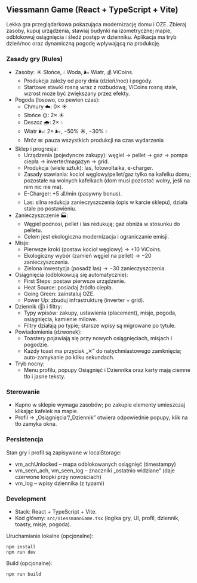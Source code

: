 ## Viessmann Game (React + TypeScript + Vite)

Lekka gra przeglądarkowa pokazująca modernizację domu i OZE. Zbieraj zasoby, kupuj urządzenia, stawiaj budynki na izometrycznej mapie, odblokowuj osiągnięcia i śledź postęp w dzienniku. Aplikacja ma tryb dzień/noc oraz dynamiczną pogodę wpływającą na produkcję.

### Zasady gry (Rules)

- Zasoby: ☀️ Słońce, 💧 Woda, 🌬️ Wiatr, 💰 ViCoins.
  - Produkcja zależy od pory dnia (dzień/noc) i pogody.
  - Startowe stawki rosną wraz z rozbudową; ViCoins rosną stale, wzrost może być zwiększany przez efekty.
- Pogoda (losowo, co pewien czas):
  - Chmury ☁️: 0× ☀️
  - Słońce 🌞: 2× ☀️
  - Deszcz 🌧️: 2× 💧
  - Wiatr 🌬️: 2× 🌬️, −50% ☀️, −30% 💧
  - Mróz ❄️: pauza wszystkich produkcji na czas wydarzenia
- Sklep i progresja:
  - Urządzenia (pojedyncze zakupy): węgiel → pellet → gaz → pompa ciepła → inverter/magazyn → grid.
  - Produkcja (wiele sztuk): las, fotowoltaika, e-charger.
  - Zasady stawiania: kocioł węglowy/pellet/gaz tylko na kafelku domu; pozostałe na wolnych kafelkach (dom musi pozostać wolny, jeśli na nim nic nie ma).
  - E-Charger: +5 💰/min (pasywny bonus).
  - Las: silna redukcja zanieczyszczenia (opis w karcie sklepu), działa stale po postawieniu.
- Zanieczyszczenie 🏭:
  - Węgiel podnosi, pellet i las redukują; gaz obniża w stosunku do pelletu.
  - Celem jest ekologiczna modernizacja i ograniczanie emisji.
- Misje:
  - Pierwsze kroki (postaw kocioł węglowy) → +10 ViCoins.
  - Ekologiczny wybór (zamień węgiel na pellet) → −20 zanieczyszczenia.
  - Zielona inwestycja (posadź las) → −30 zanieczyszczenia.
- Osiągnięcia (odblokowują się automatycznie):
  - First Steps: postaw pierwsze urządzenie.
  - Heat Source: posiadaj źródło ciepła.
  - Going Green: zainstaluj OZE.
  - Power Up: zbuduj infrastrukturę (inverter + grid).
- Dziennik (📝) i filtry:
  - Typy wpisów: zakupy, ustawienia (placement), misje, pogoda, osiągnięcia, kamienie milowe.
  - Filtry działają po typie; starsze wpisy są migrowane po tytule.
- Powiadomienia (dzwonek):
  - Toastery pojawiają się przy nowych osiągnięciach, misjach i pogodzie.
  - Każdy toast ma przycisk „✕” do natychmiastowego zamknięcia; auto-zamykanie po kilku sekundach.
- Tryb nocny:
  - Menu profilu, popupy Osiągnięć i Dziennika oraz karty mają ciemne tło i jasne teksty.

### Sterowanie

- Kupno w sklepie wymaga zasobów; po zakupie elementy umieszczaj klikając kafelek na mapie.
- Profil → „Osiągnięcia”/„Dziennik” otwiera odpowiednie popupy; klik na tło zamyka okna.

### Persistencja

Stan gry i profil są zapisywane w localStorage:

- vm_achUnlocked – mapa odblokowanych osiągnięć (timestampy)
- vm_seen_ach, vm_seen_log – znaczniki „ostatnio widziane” (daje czerwone kropki przy nowościach)
- vm_log – wpisy dziennika (z typami)

### Development

- Stack: React + TypeScript + Vite.
- Kod główny: `src/ViessmannGame.tsx` (logika gry, UI, profil, dziennik, toasty, misje, pogoda).

Uruchamianie lokalne (opcjonalne):

```
npm install
npm run dev
```

Build (opcjonalne):

```
npm run build
```


